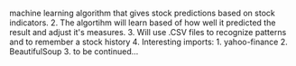  machine learning algorithm that gives stock predictions based on stock indicators.
2.
	The algortihm will learn based of how well it predicted the result and adjust it's measures.
3.
	Will use .CSV files to recognize patterns and to remember a stock history
4.
    Interesting imports:
	1. yahoo-finance
	2. BeautifulSoup
	3. to be continued...
